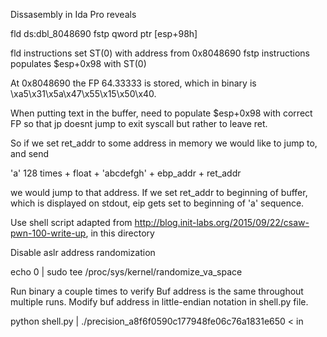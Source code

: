 Dissasembly in Ida Pro reveals 

fld     ds:dbl_8048690
fstp    qword ptr [esp+98h]

fld instructions set ST(0) with address from 0x8048690
fstp instructions populates $esp+0x98 with ST(0)

At 0x8048690 the FP 64.33333 is stored, which in binary is \xa5\x31\x5a\x47\x55\x15\x50\x40.

When putting text in the buffer, need to populate $esp+0x98 with correct FP so that jp doesnt jump to exit syscall but rather to leave ret.

So if we set ret_addr to some address in memory we would like to jump to, and send 

'a' 128 times + float + 'abcdefgh' + ebp_addr + ret_addr

we would jump to that address. If we set ret_addr to beginning of buffer, which is displayed on stdout, eip gets set to beginning of 'a' sequence.

Use shell script adapted from http://blog.init-labs.org/2015/09/22/csaw-pwn-100-write-up, in this directory

Disable aslr address randomization

echo 0 | sudo tee /proc/sys/kernel/randomize_va_space

Run binary a couple times to verify Buf address is the same throughout multiple runs. Modify buf address in little-endian notation in shell.py file.

python shell.py | ./precision_a8f6f0590c177948fe06c76a1831e650 < in
